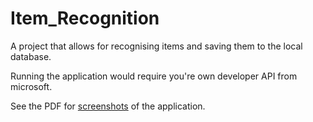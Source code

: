 # Item_Recognition
A project that allows for recognising items and saving them to the local database.


Running the application would require you're own developer API from microsoft.

See the PDF for [screenshots](https://github.com/cjmcintyre/Item_Recognition/blob/master/screenshots.pdf)
 of the application. 

